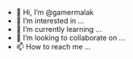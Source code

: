 - 👋 Hi, I’m @gamermalak
- 👀 I’m interested in ...
- 🌱 I’m currently learning ...
- 💞️ I’m looking to collaborate on ...
- 📫 How to reach me ...

<!---
gamermalak/gamermalak is a ✨ special ✨ repository because its `README.md` (this file) appears on your GitHub profile.
You can click the Preview link to take a look at your changes.
--->
